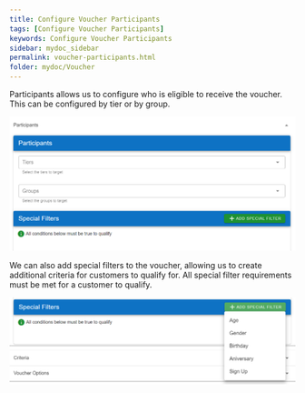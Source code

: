```yaml
---
title: Configure Voucher Participants
tags: [Configure Voucher Participants]
keywords: Configure Voucher Participants
sidebar: mydoc_sidebar
permalink: voucher-participants.html
folder: mydoc/Voucher
---
```


Participants allows us to configure who is eligible to receive the voucher. This can be configured by tier or by group.

<img src="./img/Promotions/PromotionParticipants.png" alt="">

We can also add special filters to the voucher, allowing us to create additional criteria for customers to qualify for. All special filter requirements must be met for a customer to qualify.

<img src="./img/Promotions/PromotionSpecialFilters.png" alt="">